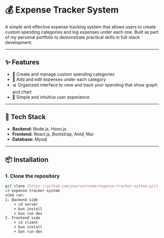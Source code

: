 # 💰 Expense Tracker System

A simple and effective expense tracking system that allows users to create custom spending categories and log expenses under each one. Built as part of my personal portfolio to demonstrate practical skills in full-stack development.

---

## ✨ Features

- 🔖 Create and manage custom spending categories
- 🧾 Add and edit expenses under each category
- 📊 Organized interface to view and track your spending that show graph and chart 
- 🧠 Simple and intuitive user experience 

---

## 🚀 Tech Stack

- **Backend:** Node.js, Hono.js
- **Frontend:** React.js, Bootstrap, Antd, Mui
- **Database:** Mysql

---

## 📦 Installation

### 1. Clone the repository
```bash
git clone [https://github.com/yourusername/expense-tracker-system.git](https://github.com/Stoic-123/Expense-Tracker.git)
cd expense-tracker-system
+Cmd run:
1. Backend side
    + cd server
    + bun install
    + bun run dev
2. Frontend side
    + cd client
    + bun install
    + bun run dev


